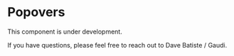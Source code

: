 # Popovers

This component is under development.

If you have questions, please feel free to reach out to Dave Batiste / Gaudi.
